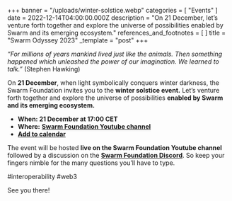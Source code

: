 +++
banner = "/uploads/winter-solstice.webp"
categories = [ "Events" ]
date = 2022-12-14T04:00:00.000Z
description = "On 21 December, let’s venture forth together and explore the universe of possibilities enabled by Swarm and its emerging ecosystem."
references_and_footnotes = [ ]
title = "Swarm Odyssey 2023"
_template = "post"
+++

_“For millions of years mankind lived just like the animals. Then something happened which unleashed the power of our imagination. We learned to talk.”_ (Stephen Hawking)

On **21 December**, when light symbolically conquers winter darkness, the Swarm Foundation invites you to the **winter solstice event.** Let’s venture forth together and explore the universe of possibilities **enabled by Swarm and its emerging ecosystem.**

* **When: 21 December at 17:00 CET**
* **Where:** [**Swarm Foundation Youtube channel**](https://youtu.be/8cILZnmIf3Q)
* [**Add to calendar**](https://www.addevent.com/event/yL15737122)

The event will be hosted **live on the Swarm Foundation Youtube channel** followed by a discussion on the [**Swarm Foundation Discord**](https://discord.com/channels/799027393297514537/801438093927776286). So keep your fingers nimble for the many questions you’ll have to type.

\#interoperability #web3

See you there!
